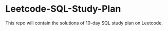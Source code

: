 # Leetcode-SQL-Study-Plan
This repo will contain the solutions of 10-day SQL study plan on Leetcode.
